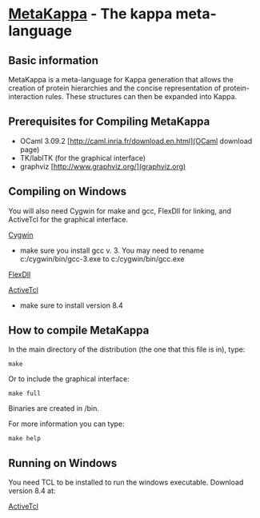 [MetaKappa](http://kappalanguage.org/) - The kappa meta-language
================================

Basic information
---------------------------------------

MetaKappa is a meta-language for Kappa generation that allows the creation of protein hierarchies and the concise representation of protein-interaction rules. These structures can then be expanded into Kappa.


Prerequisites for Compiling MetaKappa
---------------------------------------

* OCaml 3.09.2
[http://caml.inria.fr/download.en.html](OCaml download page)
* TK/lablTK (for the graphical interface)
* graphviz
[http://www.graphviz.org/](graphviz.org)

Compiling on Windows
---------------------------------------
You will also need Cygwin for make and gcc, FlexDll for linking, and ActiveTcl for the graphical interface.

[Cygwin](http://www.cygwin.com/)
* make sure you install gcc v. 3. You may need to rename c:/cygwin/bin/gcc-3.exe to c:/cygwin/bin/gcc.exe

[FlexDll](http://alain.frisch.fr/flexdll.html)

[ActiveTcl](http://www.activestate.com/activetcl/downloads)
* make sure to install version 8.4

How to compile MetaKappa
-----------------------------

In the main directory of the distribution (the one that this file is in), type:

`make`

Or to include the graphical interface:

`make full`

Binaries are created in /bin.

For more information you can type:

`make help`

Running on Windows
-----------------------------
You need TCL to be installed to run the windows executable. Download version 8.4 at:

[ActiveTcl](http://www.activestate.com/activetcl/downloads)
